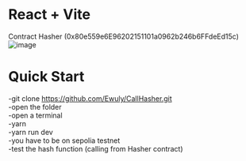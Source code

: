 # React + Vite
Contract Hasher (0x80e559e6E96202151101a0962b246b6FFdeEd15c)  
![image](https://github.com/Ewuly/CallHasher/assets/72886617/18f7678d-50a7-4cde-a4f6-f856cd055d05)

# Quick Start
-git clone https://github.com/Ewuly/CallHasher.git  
-open the folder  
-open a terminal  
-yarn  
-yarn run dev  
-you have to be on sepolia testnet  
-test the hash function (calling from Hasher contract)
